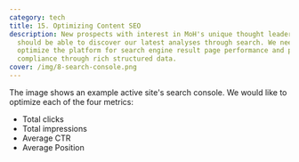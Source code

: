 ```yaml
---
category: tech
title: 15. Optimizing Content SEO
description: New prospects with interest in MoH's unique thought leadership
  should be able to discover our latest analyses through search. We need to
  optimize the platform for search engine result page performance and paywall
  compliance through rich structured data.
cover: /img/8-search-console.png
---
```


The image shows an example active site's search console. We would like to optimize each of the four metrics:

- Total clicks
- Total impressions
- Average CTR
- Average Position
